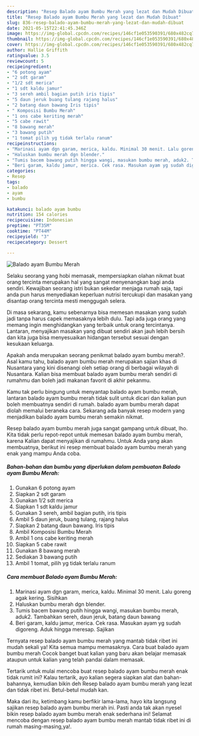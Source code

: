 ```yaml
---
description: "Resep Balado ayam Bumbu Merah yang lezat dan Mudah Dibuat"
title: "Resep Balado ayam Bumbu Merah yang lezat dan Mudah Dibuat"
slug: 836-resep-balado-ayam-bumbu-merah-yang-lezat-dan-mudah-dibuat
date: 2021-05-15T22:41:45.346Z
image: https://img-global.cpcdn.com/recipes/146cf1e053590391/680x482cq70/balado-ayam-bumbu-merah-foto-resep-utama.jpg
thumbnail: https://img-global.cpcdn.com/recipes/146cf1e053590391/680x482cq70/balado-ayam-bumbu-merah-foto-resep-utama.jpg
cover: https://img-global.cpcdn.com/recipes/146cf1e053590391/680x482cq70/balado-ayam-bumbu-merah-foto-resep-utama.jpg
author: Hallie Griffith
ratingvalue: 3.5
reviewcount: 5
recipeingredient:
- "6 potong ayam"
- "2 sdt garam"
- "1/2 sdt merica"
- "1 sdt kaldu jamur"
- "3 sereh ambil bagian putih iris tipis"
- "5 daun jeruk buang tulang rajang halus"
- "2 batang daun bawang Iris tipis"
- " Komposisi Bumbu Merah"
- "1 ons cabe keriting merah"
- "5 cabe rawit"
- "8 bawang merah"
- "3 bawang putih"
- "1 tomat pilih yg tidak terlalu ranum"
recipeinstructions:
- "Marinasi ayam dgn garam, merica, kaldu. Minimal 30 menit. Lalu goreng agak kering. Sisihkan"
- "Haluskan bumbu merah dgn blender."
- "Tumis bacem bawang putih hingga wangi, masukan bumbu merah, aduk2. Tambahkan sereh, daun jeruk, batang daun bawang"
- "Beri garam, kaldu jamur, merica. Cek rasa. Masukan ayam yg sudah digoreng. Aduk hingga meresap. Sajikan"
categories:
- Resep
tags:
- balado
- ayam
- bumbu

katakunci: balado ayam bumbu 
nutrition: 154 calories
recipecuisine: Indonesian
preptime: "PT35M"
cooktime: "PT44M"
recipeyield: "3"
recipecategory: Dessert

---
```



![Balado ayam Bumbu Merah](https://img-global.cpcdn.com/recipes/146cf1e053590391/680x482cq70/balado-ayam-bumbu-merah-foto-resep-utama.jpg)

Selaku seorang yang hobi memasak, mempersiapkan olahan nikmat buat orang tercinta merupakan hal yang sangat menyenangkan bagi anda sendiri. Kewajiban seorang istri bukan sekedar menjaga rumah saja, tapi anda pun harus menyediakan keperluan nutrisi tercukupi dan masakan yang disantap orang tercinta mesti menggugah selera.

Di masa  sekarang, kamu sebenarnya bisa memesan masakan yang sudah jadi tanpa harus capek memasaknya lebih dulu. Tapi ada juga orang yang memang ingin menghidangkan yang terbaik untuk orang tercintanya. Lantaran, menyajikan masakan yang dibuat sendiri akan jauh lebih bersih dan kita juga bisa menyesuaikan hidangan tersebut sesuai dengan kesukaan keluarga. 



Apakah anda merupakan seorang penikmat balado ayam bumbu merah?. Asal kamu tahu, balado ayam bumbu merah merupakan sajian khas di Nusantara yang kini disenangi oleh setiap orang di berbagai wilayah di Nusantara. Kalian bisa membuat balado ayam bumbu merah sendiri di rumahmu dan boleh jadi makanan favorit di akhir pekanmu.

Kamu tak perlu bingung untuk menyantap balado ayam bumbu merah, lantaran balado ayam bumbu merah tidak sulit untuk dicari dan kalian pun boleh membuatnya sendiri di rumah. balado ayam bumbu merah dapat diolah memalui beraneka cara. Sekarang ada banyak resep modern yang menjadikan balado ayam bumbu merah semakin nikmat.

Resep balado ayam bumbu merah juga sangat gampang untuk dibuat, lho. Kita tidak perlu repot-repot untuk memesan balado ayam bumbu merah, karena Kalian dapat menyajikan di rumahmu. Untuk Anda yang akan membuatnya, berikut ini resep membuat balado ayam bumbu merah yang enak yang mampu Anda coba.

<!--inarticleads1-->

##### Bahan-bahan dan bumbu yang diperlukan dalam pembuatan Balado ayam Bumbu Merah:

1. Gunakan 6 potong ayam
1. Siapkan 2 sdt garam
1. Gunakan 1/2 sdt merica
1. Siapkan 1 sdt kaldu jamur
1. Gunakan 3 sereh, ambil bagian putih, iris tipis
1. Ambil 5 daun jeruk, buang tulang, rajang halus
1. Siapkan 2 batang daun bawang. Iris tipis
1. Ambil  Komposisi Bumbu Merah
1. Ambil 1 ons cabe keriting merah
1. Siapkan 5 cabe rawit
1. Gunakan 8 bawang merah
1. Sediakan 3 bawang putih
1. Ambil 1 tomat, pilih yg tidak terlalu ranum




<!--inarticleads2-->

##### Cara membuat Balado ayam Bumbu Merah:

1. Marinasi ayam dgn garam, merica, kaldu. Minimal 30 menit. Lalu goreng agak kering. Sisihkan
1. Haluskan bumbu merah dgn blender.
1. Tumis bacem bawang putih hingga wangi, masukan bumbu merah, aduk2. Tambahkan sereh, daun jeruk, batang daun bawang
1. Beri garam, kaldu jamur, merica. Cek rasa. Masukan ayam yg sudah digoreng. Aduk hingga meresap. Sajikan




Ternyata resep balado ayam bumbu merah yang mantab tidak ribet ini mudah sekali ya! Kita semua mampu memasaknya. Cara buat balado ayam bumbu merah Cocok banget buat kalian yang baru akan belajar memasak ataupun untuk kalian yang telah pandai dalam memasak.

Tertarik untuk mulai mencoba buat resep balado ayam bumbu merah enak tidak rumit ini? Kalau tertarik, ayo kalian segera siapkan alat dan bahan-bahannya, kemudian bikin deh Resep balado ayam bumbu merah yang lezat dan tidak ribet ini. Betul-betul mudah kan. 

Maka dari itu, ketimbang kamu berfikir lama-lama, hayo kita langsung sajikan resep balado ayam bumbu merah ini. Pasti anda tak akan nyesel bikin resep balado ayam bumbu merah enak sederhana ini! Selamat mencoba dengan resep balado ayam bumbu merah mantab tidak ribet ini di rumah masing-masing,ya!.

